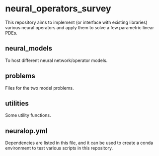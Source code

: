 # neural_operators_survey

This repository aims to implement (or interface with existing libraries) various neural operators and apply them to solve a few parametric linear PDEs. 

## neural_models
To host different neural network/operator models.

## problems
Files for the two model problems.

## utilities
Some utility functions.

## neuralop.yml
Dependencies are listed in this file, and it can be used to create a conda environment to test various scripts in this repository. 